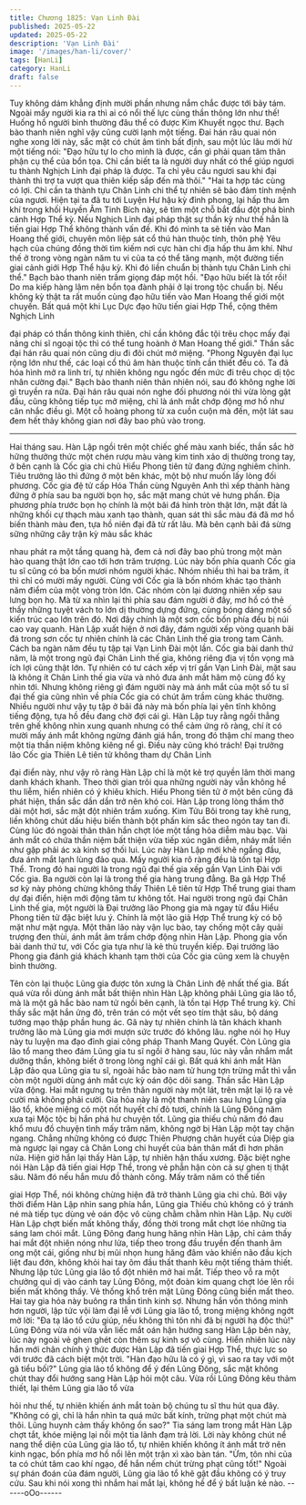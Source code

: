 ```yaml
---
title: Chương 1825: Vạn Linh Đài
published: 2025-05-22
updated: 2025-05-22
description: 'Vạn Linh Đài'
image: '/images/han-li/cover/'
tags: [HanLi]
category: HanLi
draft: false
---
```


Tuy không dám khẳng định mười phần nhưng nắm chắc được tới
bảy tám. Ngoài mấy người kia ra thì ai có nổi thế lực cùng thần
thông lớn như thế! Huống hồ người bình thường đâu thể có được
Kim Khuyết ngọc thư.
Bạch bào thanh niên nghĩ vậy cũng cười lạnh một tiếng.
Đai hán râu quai nón nghe xong lời này, sắc mặt có chút âm tình
bất định, sau một lúc lâu mới hừ một tiếng nói:
"Đạo hữu tự lo cho mình là được, cần gì phải quan tâm thân phận
cụ thể của bổn tọa. Chỉ cần biết ta là người duy nhất có thể giúp
ngươi tu thành Nghịch Linh đại pháp là được. Ta chỉ yêu cầu
ngươi sau khi đại thành thì trợ ta vượt qua thiên kiếp sắp đến mà
thôi."
"Hai ta hợp tác cùng có lợi. Chỉ cần ta thành tựu Chân Linh chi thể
tự nhiên sẽ bảo đảm tính mệnh của ngươi. Hiện tại ta đã tu tới
Luyện Hư hậu kỳ đỉnh phong, lại hấp thu âm khí trong khối Huyền
Âm Tinh Bích này, sẽ tìm một chỗ bắt đầu đột phá bình cảnh Hợp
Thể kỳ. Nếu Nghịch Linh đại pháp thật sự thần kỳ như thế hẳn là
tiến giai Hợp Thể không thành vấn đề. Khi đó mình ta sẽ tiến vào
Man Hoang thế giới, chuyên môn liệp sát cổ thú hàn thuộc tính,
thôn phệ Yêu hạch của chúng đồng thời tìm kiếm nơi cực hàn chi
địa hấp thu âm khí. Như thế ở trong vòng ngàn năm tu vi của ta
có thể tăng mạnh, một đường tiến giai cảnh giới Hợp Thể hậu kỳ.
Khi đó liền chuẩn bị thành tựu Chân Linh chi thể." Bạch bào thanh
niên trầm giọng đáp một hồi.
"Đạo hữu biết là tốt rồi! Do ma kiếp hàng lâm nên bổn tọa đành
phải ở lại trong tộc chuẩn bị. Nếu không kỳ thật ta rất muốn cùng
đạo hữu tiến vào Man Hoang thế giới một chuyến. Bất quá một
khi Lục Dực đạo hữu tiến giai Hợp Thể, cộng thêm Nghịch Linh

đại pháp có thần thông kinh thiên, chỉ cần không đắc tội trêu chọc
mấy đại năng chi sĩ ngoại tộc thì có thể tung hoành ở Man Hoang
thế giới." Thần sắc đại hán râu quai nón cũng dịu đi đôi chút mở
miệng.
"Phong Nguyên đại lục rộng lớn như thế, các loại cổ thú âm hàn
thuộc tính cần thiết đều có. Ta đã hóa hình mở ra linh trí, tự nhiên
không ngu ngốc đến mức đi trêu chọc dị tộc nhân cường đại."
Bạch bào thanh niên thản nhiên nói, sau đó không nghe lời gì
truyền ra nữa.
Đại hán râu quai nón nghe đối phương nói thì vừa lòng gật đầu,
cũng không tiếp tục mở miệng, chỉ là ánh mắt chớp động mơ hồ
như cân nhắc điều gì.
Một cỗ hoàng phong từ xa cuồn cuộn mà đến, một lát sau đem
hết thảy không gian nơi đây bao phủ vào trong.
***
Hai tháng sau.
Hàn Lập ngồi trên một chiếc ghế màu xanh biếc, thần sắc hờ
hững thưởng thức một chén rượu màu vàng kim tinh xảo dị
thường trong tay, ở bên cạnh là Cốc gia chi chủ Hiểu Phong tiên
tử đang đứng nghiêm chỉnh.
Tiêu trưởng lão thì đứng ở một bên khác, một bộ như muốn lấy
lòng đối phương.
Cốc gia đệ tử cấp Hóa Thần cùng Nguyên Anh thì xếp thành hàng
đứng ở phía sau ba người bọn họ, sắc mặt mang chút vẻ hưng
phấn.
Địa phương phía trước bọn họ chính là một bãi đá hình tròn thật
lớn, mặt đất là những khối cự thạch màu xanh tạo thành, quan sát
thì sắc màu đá đã mơ hồ biến thành màu đen, tựa hồ niên đại đã
từ rất lâu.
Mà bên cạnh bãi đá sừng sững những cây trận kỳ màu sắc khác

nhau phát ra một tầng quang hà, đem cả nơi đây bao phủ trong
một màn hào quang thật lớn cao tới hơn trăm trượng.
Lúc này bốn phía quanh Cốc gia tu sĩ cũng có ba bốn mươi nhóm
người khác. Nhóm nhiều thì hai ba trăm, ít thì chỉ có mười mấy
người.
Cùng với Cốc gia là bốn nhóm khác tạo thành năm điểm của một
vòng tròn lớn. Các nhóm còn lại đương nhiên xếp sau lưng bọn
họ.
Mà từ xa nhìn lại thì phía sau đám người ở đây, mơ hồ có thẻ
thấy những tuyệt vách to lớn dị thường dựng đứng, cùng bóng
dáng một số kiến trúc cao lớn trên đó.
Nơi đây chính là một sơn cốc bốn phía đều bị núi cao vay quanh.
Hàn Lập xuất hiện ở nơi đây, đám người xếp vòng quanh bãi đá
trong sơn cốc tự nhiên chính là các Chân Linh thế gia trong tam
Cảnh. Cách ba ngàn năm đều tụ tập tại Vạn Linh Đài một lần.
Cốc gia bài danh thứ năm, là một trong ngũ đại Chân Linh thế gia,
không riêng địa vị tồn vọng mà ích lợi cũng thật lớn. Tự nhiên có
tư cách xếp vị trí gần Vạn Linh Đài, mặt sau là không ít Chân Linh
thế gia vừa và nhỏ đưa ánh mắt hâm mộ cùng đố kỵ nhìn tới.
Nhưng không riêng gì đám người này mà ánh mắt của một số tu
sĩ đại thế gia cũng nhìn về phía Cốc gia có chút âm trầm cùng
khác thường.
Nhiều người như vậy tụ tập ở bãi đá này mà bốn phía lại yên tĩnh
không tiếng động, tựa hồ đều đang chờ đợi cái gì.
Hàn Lập tuy rằng ngồi thẳng trên ghế không nhìn xung quanh
nhưng có thể cảm ứng rõ ràng, chí ít có mười mấy ánh mắt không
ngừng đánh giá hắn, trong đó thậm chí mang theo một tia thần
niệm không kiêng nể gì.
Điều này cũng khó trách!
Đại trưởng lão Cốc gia Thiên Lê tiên tử không tham dự Chân Linh

đại điển này, như vậy rõ ràng Hàn Lập chỉ là một kẻ trợ quyền lâm
thời mang danh khách khanh.
Theo thời gian trôi qua những người này vẫn không hề thu liễm,
hiển nhiên có ý khiêu khích.
Hiểu Phong tiên tử ở một bên cũng đã phát hiện, thần sắc dần
dần trở nên khó coi.
Hàn Lập trong lòng thầm thở dài một hơi, sắc mặt đột nhiên trầm
xuống. Kim Tửu Bôi trong tay khẽ rung, liền không chút dấu hiệu
biến thành bột phấn kim sắc theo ngón tay tan đi.
Cùng lúc đó ngoài thân thân hắn chợt lóe một tầng hỏa diễm màu
bạc. Vài ánh mắt có chứa thần niệm bất thiện vừa tiếp xúc ngân
diễm, nháy mắt liền như gặp phải ác xà kinh sợ thối lui.
Lúc này Hàn Lập mới khẽ ngẩng đầu, đưa ánh mắt lạnh lùng đảo
qua.
Mấy người kia rõ ràng đều là tồn tại Hợp Thể.
Trong đó hai người là trong ngũ đại thế gia xếp gần Vạn Linh Đài
với Cốc gia. Ba người còn lại là trong thế gia hàng trung đẳng.
Ba gã Hợp Thể sơ kỳ này phỏng chừng không thấy Thiên Lê tiên
tử Hợp Thể trung giai tham dự đại điển, hiện mới động tâm tư
không tốt.
Hai người trong ngũ đại Chân Linh thế gia, một người là Đại
trưởng lão Phong gia mà ngay từ đầu Hiểu Phong tiên tử đặc biệt
lưu ý. Chính là một lão giả Hợp Thể trung kỳ có bộ mặt như mặt
ngựa.
Một thân lão này vận lục bào, tay chống một cây quải trượng đen
thùi, ánh mắt âm trầm chớp động nhìn Hàn Lập.
Phong gia vốn bài danh thứ tư, với Cốc gia tựa như là kẻ thù
truyền kiếp. Đại trưởng lão Phong gia đánh giá khách khanh tạm
thời của Cốc gia cũng xem là chuyện bình thường.

Tên còn lại thuộc Lũng gia được tôn xưng là Chân Linh đệ nhất
thế gia.
Bất quá vừa rồi dùng ánh mắt bất thiện nhìn Hàn Lập không phải
Lũng gia lão tổ, mà là một gã hắc bào nam tử ngồi bên cạnh, là
tồn tại Hợp Thể trung kỳ. Chỉ thấy sắc mặt hắn ửng đỏ, trên trán
có một vết sẹo tím thật sâu, bộ dáng tướng mạo thập phần hung
ác.
Gã này tự nhiên chính là tân khách khanh trưởng lão mà Lũng gia
mới mượn sức trước đó không lâu. nghe nói họ Huy này tu luyện
ma đạo đỉnh giai công pháp Thanh Mang Quyết.
Còn Lũng gia lão tổ mang theo đám Lũng gia tu sĩ ngồi ở hàng
sau, lúc này vẫn nhắm mắt dưỡng thần, không biết ở trong lòng
nghĩ cái gì.
Bất quá khi ánh mắt Hàn Lập đảo qua Lũng gia tu sĩ, ngoài hắc
bào nam tử hung tợn trừng mắt thì vẫn còn một người dùng ánh
mắt cực kỳ oán độc dõi sang.
Thần sắc Hàn Lập vừa động. Hai mắt ngưng tụ trên thân người
này một lát, trên mặt lại lộ ra vẻ cười mà không phải cười.
Gia hỏa này là một thanh niên sau lưng Lũng gia lão tổ, khóe
miệng có một nốt huyết chí đỏ tươi, chính là Lũng Đông năm xưa
tại Mộc tộc bị hắn phá hư chuyện tốt.
Lũng gia thiếu chủ năm đó đau khổ mưu đồ chuyện tình mấy trăm
năm, không ngờ bị Hàn Lập một tay chặn ngang. Chẳng những
không có được Thiên Phượng chân huyết của Diệp gia mà ngược
lại ngay cả Chân Long chi huyết của bản thân mất đi hơn phân
nửa.
Hiện giờ hắn lại thấy Hàn Lập, tự nhiên hận thấu xương. Đặc biệt
nghe nói Hàn Lập đã tiến giai Hợp Thể, trong vẻ phẫn hận còn cả
sự ghen tị thật sâu.
Năm đó nếu hắn mưu đồ thành công. Mấy trăm năm có thể tiến

giai Hợp Thể, nói không chừng hiện đã trở thành Lũng gia chi
chủ.
Bởi vậy thời điểm Hàn Lập nhìn sang phía hắn, Lũng gia Thiếu
chủ không có ý tránh né mà tiếp tục dùng vẻ oán độc vô cùng
chằm chằm nhìn Hàn Lập.
Nụ cười Hàn Lập chợt biến mất không thấy, đồng thời trong mắt
chợt lóe những tia sáng lam chói mắt.
Lũng Đông đang hung hăng nhìn Hàn Lập, chỉ cảm thấy hai mắt
đột nhiên nóng như lửa, tiếp theo trong đầu truyền đến thanh âm
ong một cái, giống như bị mũi nhọn hung hăng đâm vào khiến
não đầu kịch liệt đau đớn, không khỏi hai tay ôm đầu thất thanh
kêu một tiếng thảm thiết.
Nhưng lập tức Lũng gia lão tổ đột nhiên mở hai mắt. Tiếp theo vỗ
ra một chưởng quỉ dị vào cánh tay Lũng Đông, một đoàn kim
quang chợt lóe lên rồi biến mất không thấy. Vẻ thống khổ trên mặt
Lũng Đông cũng biến mất theo.
Hai tay gia hỏa này buông ra thần tình kinh sợ. Nhưng hắn vốn
thông minh hơn người, lập tức vội làm đại lễ với Lũng gia lão tổ,
trong miệng không ngớt mở lời:
"Đa tạ lão tổ cứu giúp, nếu không thì tôn nhi đã bị người hạ độc
thủ!"
Lũng Đông vừa nói vừa vẫn liếc mắt oán hận hướng sang Hàn
Lập bên này, lúc này ngoài vẻ ghen ghét còn thêm sự kinh sợ vô
cùng.
Hiển nhiên lúc này hắn mới chân chính ý thức được Hàn Lập đã
tiến giai Hợp Thể, thực lực so với trước đã cách biệt một trời.
"Hàn đạo hữu là có ý gì, vì sao ra tay với một gã tiểu bối?" Lũng
gia lão tổ không để ý đến Lũng Đông, sắc mặt không chút thay đổi
hướng sang Hàn Lập hỏi một câu.
Vừa rồi Lũng Đông kêu thảm thiết, lại thêm Lũng gia lão tổ vừa

hỏi như thế, tự nhiên khiến ánh mắt toàn bộ chúng tu sĩ thu hút
qua đây.
"Không có gì, chỉ là hắn nhìn ta quá mức bất kính, trừng phạt một
chút mà thôi. Lũng huynh cảm thấy không ổn sao?" Tia sáng lam
trong mắt Hàn Lập chợt tắt, khóe miệng lại nổi một tia lãnh đạm
trả lời.
Lời này không chút nể nang thể diện của Lũng gia lão tổ, tự nhiên
khiến không ít ánh mắt trở nên kinh ngạc, bốn phía mơ hồ nổi lên
một trận xì xào bàn tán.
"Ừm, tôn nhi của ta có chút tâm cao khí ngạo, để hắn nếm chút
trừng phạt cũng tốt!" Ngoài sự phán đoán của đám người, Lũng
gia lão tổ khẽ gật đầu không có ý truy cứu. Sau khi nói xong thì
nhắm hai mắt lại, không hề để ý bất luận kẻ nào.
------oOo------
